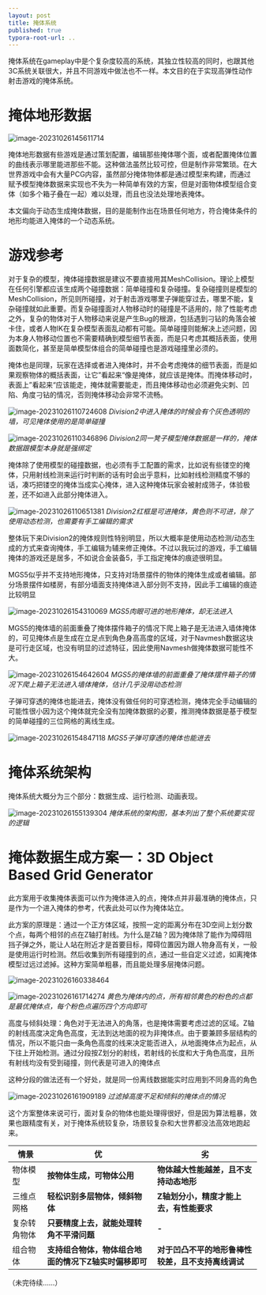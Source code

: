 ```yaml
---
layout: post
title: 掩体系统
published: true
typora-root-url: ..
---
```


掩体系统在gameplay中是个复杂度较高的系统，其独立性较高的同时，也跟其他3C系统关联很大，并且不同游戏中做法也不一样。本文目的在于实现高弹性动作射击游戏的掩体系统。



# 掩体地形数据

![image-20231026145611714](/assets/postasset/2022-12-19-掩体系统/image-20231026145611714.png)

掩体地形数据有些游戏是通过策划配置，编辑那些掩体哪个面，或者配置掩体位置的曲线表示哪里能进那些不能。这种做法虽然比较可控，但是制作非常繁琐。在大世界游戏中会有大量PCG内容，虽然部分掩体物体都是通过模型来构建，而通过赋予模型掩体数据来实现也不失为一种简单有效的方案，但是对面物体模型组合变体（如多个箱子叠在一起）难以处理，而且也没法处理地表掩体。

本文偏向于动态生成掩体数据，目的是能制作出在场景任何地方，符合掩体条件的地形均能进入掩体的一个动态系统。





# 游戏参考

对于复杂的模型，掩体碰撞数据是建议不要直接用其MeshCollision。理论上模型在任何引擎都应该生成两个碰撞数据：简单碰撞和复杂碰撞。复杂碰撞则是模型的MeshCollision，所见则所碰撞，对于射击游戏哪里子弹能穿过去，哪里不能，复杂碰撞就如此重要。而复杂碰撞面对人物移动时的碰撞是不适用的，除了性能考虑之外，复杂的物体对于人物移动来说是产生Bug的根源，包括遇到刁钻的角落会被卡住，或者人物IK在复杂模型表面乱动都有可能。简单碰撞则能解决上述问题，因为本身人物移动位置也不需要精确到模型细节表面，而是只考虑其概括表面，使用面数简化，甚至是简单模型体组合的简单碰撞也是游戏碰撞里必须的。

掩体也是同理，玩家在选择或者进入掩体时，并不会考虑掩体的细节表面，而是如果观察物体的概括表面，让它”看起来“像是掩体，就应该是掩体。而掩体移动时，表面上”看起来“应该能走，掩体就需要能走，而且掩体移动也必须避免尖刺、凹陷、角度刁钻的情况，否则掩体移动会非常不流畅。

![image-20231026110724608](/assets/postasset/2022-12-19-掩体系统/image-20231026110724608.png)
_Division2中进入掩体的时候会有个灰色透明的墙，可见掩体使用的是简单碰撞_



![image-20231026110346896](/assets/postasset/2022-12-19-掩体系统/image-20231026110346896.png)
_Division2同一凳子模型掩体数据是一样的，掩体数据跟模型本身就是强绑定_



掩体除了使用模型的碰撞数据，也必须有手工配置的需求，比如说有些镂空的掩体，只用射线检测来运行时判断的话有时会出乎意料，比如射线检测精度不够的话，凑巧把镂空的掩体当成实心掩体，进入这种掩体玩家会被射成筛子，体验极差，还不如进入此部分掩体进入。



![image-20231026110651381](/assets/postasset/2022-12-19-掩体系统/image-20231026110651381.png)
_Division2红框是可进掩体，黄色则不可进，除了使用动态检测，也需要有手工编辑的需求_



整体玩下来Division2的掩体规则性特别明显，所以大概率是使用动态检测/动态生成的方式来查询掩体，手工编辑为辅来修正掩体。不过以我玩过的游戏，手工编辑掩体的游戏还是居多，不如说合金装备5，手工指定掩体的痕迹很明显。

MGS5似乎并不支持地形掩体，只支持对场景摆件的物体的掩体生成或者编辑。部分场景摆件如楼房，有部分墙面支持掩体进入部分则不支持，因此手工编辑的痕迹比较明显



![image-20231026154310069](/assets/postasset/2022-12-19-掩体系统/image-20231026154310069.png)
_MGS5肉眼可进的地形掩体，却无法进入_

MGS5的掩体墙的前面重叠了掩体摆件箱子的情况下爬上箱子是无法进入墙体掩体的，可见掩体点是生成在立足点到角色身高高度的区域，对于Navmesh数据这块是可行走区域，也没有明显的过滤特征，因此使用Navmesh做掩体数据可能性不大。

![image-20231026154642604](/assets/postasset/2022-12-19-掩体系统/image-20231026154642604.png)
_MGS5的掩体墙的前面重叠了掩体摆件箱子的情况下爬上箱子无法进入墙体掩体，估计几乎没用动态检测_



子弹可穿透的掩体也能进去，掩体没有做任何的可穿透检测，掩体完全手动编辑的可能性很小因为这个掩体就完全没有加掩体数据的必要，推测掩体数据是基于模型的简单碰撞的三位网格的离线生成。

![image-20231026154847118](/assets/postasset/2022-12-19-掩体系统/image-20231026154847118.png)
_MGS5子弹可穿透的掩体也能进去_



# 掩体系统架构

掩体系统大概分为三个部分：数据生成、运行检测、动画表现。

![image-20231026155139304](/assets/postasset/2022-12-19-掩体系统/image-20231026155139304.png)
_掩体系统的架构图，基本列出了整个系统要实现的逻辑_





# 掩体数据生成方案一：3D Object Based Grid Generator

此方案用于收集掩体表面可以作为掩体进入的点，掩体点并非最准确的掩体点，只是作为一个进入掩体的参考，代表此处可以作为掩体站立。

此方案的原理是：通过一个正方体区域，按照一定的距离分布在3D空间上划分数个点，每两个相邻的点在Z轴打射线。为什么是Z轴？因为掩体除了能作为障碍阻挡子弹之外，能让人站在附近才是首要目标，障碍位置因为跟人物身高有关，一般是使用运行时检测。然后收集到所有碰撞到的点，通过一些自定义过滤，如离掩体模型过远过滤掉。这种方案简单粗暴，而且能处理多层掩体问题。



![image-20231026160338464](/assets/postasset/2022-12-19-掩体系统/image-20231026160338464.png)

![image-20231026161714274](/assets/postasset/2022-12-19-掩体系统/image-20231026161714274.png)
_黄色为掩体内的点，所有相邻黄色的粉色的点都是最优掩体点，每个粉色点遍历四个方向即可_



高度与倾斜处理：角色对于无法进入的角落，也是掩体需要考虑过滤的区域。Z轴的射线高度决定角色高度，无法到达地面的视为非掩体点。由于要兼顾多层结构的情况，所以不能只由一条角色高度的线来决定能否进入，从地面掩体点为起点，从下往上开始检测。通过分段按Z划分的射线，若射线的长度和大于角色高度，且所有射线均没有受到碰撞，则代表是可进入的掩体点

这种分段的做法还有一个好处，就是同一份离线数据能实时应用到不同身高的角色

![image-20231026161909189](/assets/postasset/2022-12-19-掩体系统/image-20231026161909189.png)
_过滤掉高度不足和倾斜的掩体点的情况_

这个方案整体来说可行，面对复杂的物体也能处理得很好，但是因为算法粗暴，效果也跟精度有关，对于掩体系统较复杂，场景较复杂和大世界都没法高效地跑起来。

| 情景         | 优                                                    | 劣                                                 |
| ------------ | ----------------------------------------------------- | -------------------------------------------------- |
| 物体模型     | **按物体生成，可物体公用**                            | **物体越大性能越差，且不支持动态地形**             |
| 三维点网格   | **轻松识别多层物体，倾斜物体**                        | **Z轴划分小，精度才能上去，有性能要求**            |
| 复杂转角物体 | **只要精度上去，就能处理转角不平滑问题**              | **-**                                              |
| 组合物体     | **支持组合物体，物体组合地面的情况下Z轴实时偏移即可** | **对于凹凸不平的地形鲁棒性较差，且不支持离线调试** |



（未完待续……）
